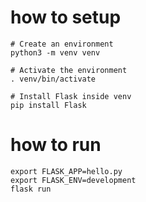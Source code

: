 # how to setup

```
# Create an environment
python3 -m venv venv

# Activate the environment
. venv/bin/activate

# Install Flask inside venv
pip install Flask
```


# how to run

```
export FLASK_APP=hello.py
export FLASK_ENV=development
flask run
```